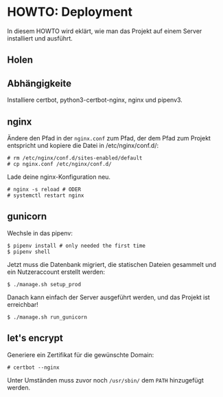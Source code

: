 # HOWTO: Deployment

In diesem HOWTO wird eklärt, wie man das Projekt auf einem Server installiert und ausführt.

## Holen

## Abhängigkeite

Installiere certbot, python3-certbot-nginx, nginx und pipenv3.

## nginx

Ändere den Pfad in der ```nginx.conf``` zum Pfad, der dem Pfad zum Projekt entspricht und kopiere die Datei in /etc/nginx/conf.d/:

```
# rm /etc/nginx/conf.d/sites-enabled/default
# cp nginx.conf /etc/nginx/conf.d/
```

Lade deine nginx-Konfiguration neu.

```
# nginx -s reload # ODER
# systemctl restart nginx
```

## gunicorn

Wechsle in das pipenv:
```
$ pipenv install # only needed the first time
$ pipenv shell
```
Jetzt muss die Datenbank migriert, die statischen Dateien gesammelt und ein Nutzeraccount erstellt werden:
```
$ ./manage.sh setup_prod
```
Danach kann einfach der Server ausgeführt werden, und das Projekt ist erreichbar!
```
$ ./manage.sh run_gunicorn
```

## let's encrypt

Generiere ein Zertifikat für die gewünschte Domain:
```
# certbot --nginx
```
Unter Umständen muss zuvor noch ```/usr/sbin/``` dem ```PATH``` hinzugefügt werden.
